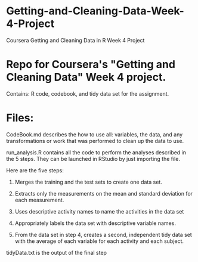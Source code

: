 # Getting-and-Cleaning-Data-Week-4-Project
Coursera Getting and Cleaning Data in R Week 4 Project

# Repo for Coursera's "Getting and Cleaning Data" Week 4 project. 
Contains:
R code,
codebook, and 
tidy data set for the assignment.

# Files:
CodeBook.md describes the how to use all:
variables, 
the data, and 
any transformations or work that was performed to clean up the data to use.

run_analysis.R contains all the code to perform the analyses described in the 5 steps. 
They can be launched in RStudio by just importing the file. 

Here are the five steps:

1. Merges the training and the test sets to create one data set.

2. Extracts only the measurements on the mean and standard deviation for each measurement.

3. Uses descriptive activity names to name the activities in the data set

4. Appropriately labels the data set with descriptive variable names.

5. From the data set in step 4, creates a second, independent tidy data set with the average of each variable for each activity and each subject.

tidyData.txt is the output of the final step
